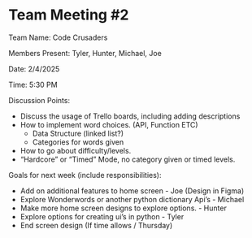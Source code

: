 # Team Meeting #2

Team Name: Code Crusaders

Members Present: Tyler, Hunter, Michael, Joe

Date: 2/4/2025

Time: 5:30 PM

Discussion Points:

* Discuss the usage of Trello boards, including adding descriptions
* How to implement word choices. (API, Function ETC)
    * Data Structure (linked list?)
    * Categories for words given
* How to go about difficulty/levels.
* “Hardcore” or  “Timed” Mode, no category given or timed levels.

Goals for next week (include responsibilities):

* Add on additional features to home screen - Joe (Design in Figma)
* Explore Wonderwords or another python dictionary Api’s - Michael
* Make more home screen designs to explore options. - Hunter
* Explore options for creating ui’s in python - Tyler
* End screen design (If time allows / Thursday)









